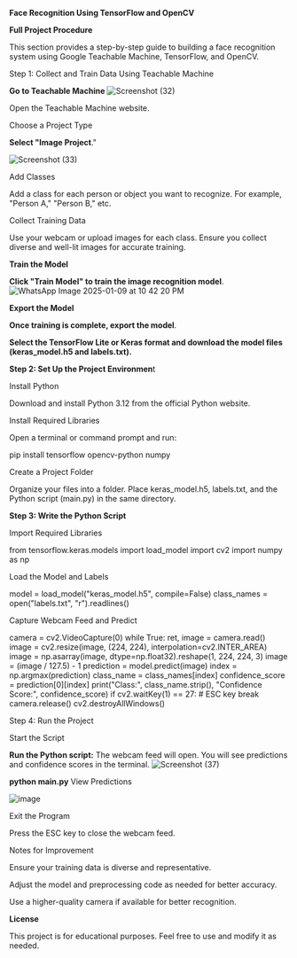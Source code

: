 **Face Recognition Using TensorFlow and OpenCV**

**Full Project Procedure**

This section provides a step-by-step guide to building a face recognition system using Google Teachable Machine, TensorFlow, and OpenCV.

Step 1: Collect and Train Data Using Teachable Machine

**Go to Teachable Machine**
![Screenshot (32)](https://github.com/user-attachments/assets/51f70daa-f630-4440-a720-4813cd1bef77)


Open the Teachable Machine website.

Choose a Project Type

**Select "Image Project**."

![Screenshot (33)](https://github.com/user-attachments/assets/3dc3d369-a1be-473d-b1af-75336a88e5bc)

Add Classes

Add a class for each person or object you want to recognize. For example, "Person A," "Person B," etc.

Collect Training Data

Use your webcam or upload images for each class. Ensure you collect diverse and well-lit images for accurate training.

**Train the Model**

**Click "Train Model" to train the image recognition model**.
![WhatsApp Image 2025-01-09 at 10 42 20 PM](https://github.com/user-attachments/assets/ea9e06ce-fc1c-482a-8e4f-755cb9851173)


**Export the Model**

**Once training is complete, export the model**.

**Select the TensorFlow Lite or Keras format and download the model files (keras_model.h5 and labels.txt).**

**Step 2: Set Up the Project Environmen**t

Install Python

Download and install Python 3.12 from the official Python website.

Install Required Libraries

Open a terminal or command prompt and run:

pip install tensorflow opencv-python numpy

Create a Project Folder

Organize your files into a folder. Place keras_model.h5, labels.txt, and the Python script (main.py) in the same directory.

**Step 3: Write the Python Script**

Import Required Libraries

from tensorflow.keras.models import load_model
import cv2
import numpy as np

Load the Model and Labels

model = load_model("keras_model.h5", compile=False)
class_names = open("labels.txt", "r").readlines()

Capture Webcam Feed and Predict

camera = cv2.VideoCapture(0)
while True:
    ret, image = camera.read()
    image = cv2.resize(image, (224, 224), interpolation=cv2.INTER_AREA)
    image = np.asarray(image, dtype=np.float32).reshape(1, 224, 224, 3)
    image = (image / 127.5) - 1
    prediction = model.predict(image)
    index = np.argmax(prediction)
    class_name = class_names[index]
    confidence_score = prediction[0][index]
    print("Class:", class_name.strip(), "Confidence Score:", confidence_score)
    if cv2.waitKey(1) == 27:  # ESC key
        break
camera.release()
cv2.destroyAllWindows()

Step 4: Run the Project

Start the Script

**Run the Python script:**
The webcam feed will open. You will see predictions and confidence scores in the terminal.
![Screenshot (37)](https://github.com/user-attachments/assets/9eb6ee17-62c7-47b7-babf-8ad05e58d10d)



**python main.py**
View Predictions

![image](https://github.com/user-attachments/assets/491bb268-a217-4ff2-8b20-1df4f7001ab8)




Exit the Program

Press the ESC key to close the webcam feed.

Notes for Improvement

Ensure your training data is diverse and representative.

Adjust the model and preprocessing code as needed for better accuracy.

Use a higher-quality camera if available for better recognition.

**License**

This project is for educational purposes. Feel free to use and modify it as needed.

